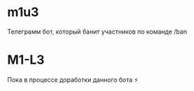 # m1u3
Телеграмм бот, который банит участников по команде /ban
# M1-L3
Пока в процессе доработки данного бота ⚡️